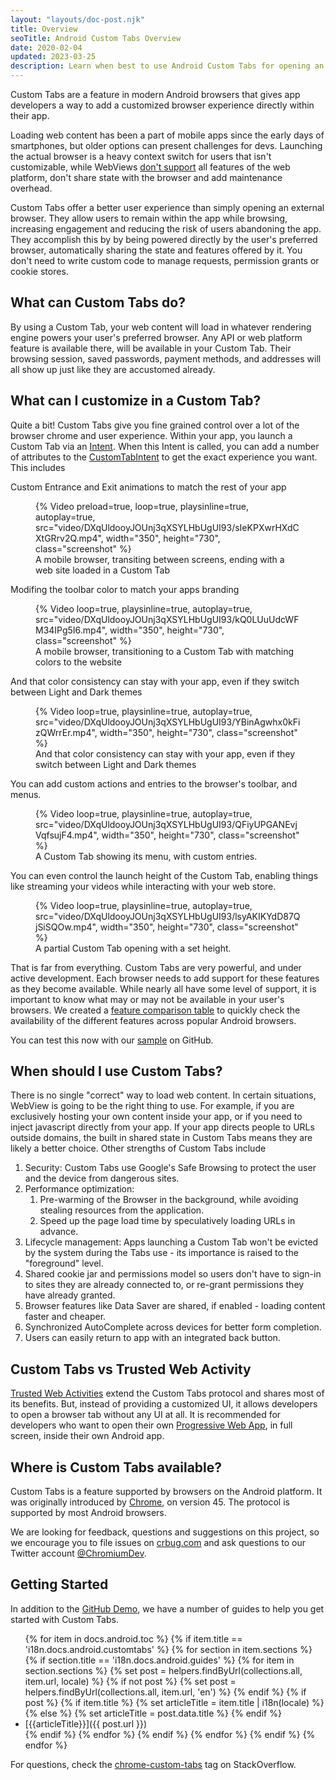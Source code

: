 ```yaml
---
layout: "layouts/doc-post.njk"
title: Overview
seoTitle: Android Custom Tabs Overview
date: 2020-02-04
updated: 2023-03-25
description: Learn when best to use Android Custom Tabs for opening an URL in your Android app.
---
```


Custom Tabs are a feature in modern Android browsers that gives app developers
a way to add a customized browser experience directly within their app.

Loading web content has been a part of mobile apps since the early days of
smartphones, but older options can present challenges for devs. Launching the
actual browser is a heavy context switch for users that isn't customizable,
while WebViews [don't support][6] all features of the web platform, don't share
state with the browser and add maintenance overhead.

Custom Tabs offer a better user experience than simply opening an external
browser. They allow users to remain within the app while browsing, increasing
engagement and reducing the risk of users abandoning the app. They accomplish
this by by being powered directly by the user's preferred browser, automatically
sharing the state and features offered by it. You don't need to write custom
code to manage requests, permission grants or cookie stores.


## What can Custom Tabs do?

By using a Custom Tab, your web content will load in whatever rendering engine
powers your user's preferred browser. Any API or web platform feature is
available there, will be available in your Custom Tab. Their browsing session,
saved passwords, payment methods, and addresses will all show up just like they
are accustomed already.

## What can I customize in a Custom Tab?

Quite a bit! Custom Tabs give you fine grained control over a lot of the browser
chrome and user experience. Within your app, you launch a Custom Tab via an [Intent](7).
When this Intent is called, you can add a number of attributes to the
[CustomTabIntent](8) to get the exact experience you want. This includes

Custom Entrance and Exit animations to match the rest of your app

<figure>
{% Video preload=true, loop=true, playsinline=true, autoplay=true, src="video/DXqUldooyJOUnj3qXSYLHbUgUI93/sIeKPXwrHXdCXtGRrv2Q.mp4", width="350", height="730", class="screenshot" %}
  <figcaption>A mobile browser, transiting between screens, ending with a web site loaded in a Custom Tab</figcaption>
</figure>

Modifing the toolbar color to match your apps branding

<figure>
{% Video loop=true, playsinline=true, autoplay=true, src="video/DXqUldooyJOUnj3qXSYLHbUgUI93/kQ0LUuUdcWFM34IPg5I6.mp4", width="350", height="730", class="screenshot"  %}
  <figcaption>A mobile browser, transitioning to a Custom Tab with matching colors to the website</figcaption>
</figure>

And that color consistency can stay with your app, even if they switch between Light and Dark themes

<figure>
{% Video loop=true, playsinline=true, autoplay=true, src="video/DXqUldooyJOUnj3qXSYLHbUgUI93/YBinAgwhx0kFizQWrrEr.mp4", width="350", height="730", class="screenshot"  %}
  <figcaption>And that color consistency can stay with your app, even if they switch between Light and Dark themes</figcaption>
</figure>

You can add custom actions and entries to the browser's toolbar, and menus.

<figure>
{% Video loop=true, playsinline=true, autoplay=true, src="video/DXqUldooyJOUnj3qXSYLHbUgUI93/QFiyUPGANEvjVqfsujF4.mp4", width="350", height="730", class="screenshot"  %}
  <figcaption>A Custom Tab showing its menu, with custom entries.</figcaption>
</figure>

You can even control the launch height of the Custom Tab, enabling things like
streaming your videos while interacting with your web store.

<figure>
{% Video loop=true, playsinline=true, autoplay=true, src="video/DXqUldooyJOUnj3qXSYLHbUgUI93/lsyAKIKYdD87QjSiSQOw.mp4", width="350", height="730", class="screenshot"  %}
  <figcaption>A partial Custom Tab opening with a set height.</figcaption>
</figure>

That is far from everything. Custom Tabs are very powerful, and under active development. Each browser needs to add support for these features as they become available. While nearly all have some level of support, it is important to know what may or may not be available in your user's browsers. We created a [feature comparison table](/docs/android/custom-tabs/browser-support) to quickly check the availability of the different features across popular Android browsers.

You can test this now with our [sample][1] on GitHub.

## When should I use Custom Tabs?

There is no single "correct" way to load web content. In certain situations,
WebView is going to be the right thing to use. For example, if you are
exclusively hosting your own content inside your app, or if you need to inject
javascript directly from your app. If your app directs people to URLs outside
domains, the built in shared state in Custom Tabs means they are likely a
better choice. Other strengths of Custom Tabs include

1. Security: Custom Tabs use Google's Safe Browsing to protect the user and the
device from dangerous sites.
1. Performance optimization:
	1. Pre-warming of the Browser in the background, while avoiding stealing
	resources from the application.
	1. Speed up the page load time by speculatively loading URLs in advance.
1. Lifecycle management: Apps launching a Custom Tab won't be evicted by the
	system during the Tabs use - its importance is raised to the "foreground" level.
1. Shared cookie jar and permissions model so users don't have to sign-in to sites
	they are already connected to, or re-grant permissions they have already
	granted.
1. Browser features like Data Saver are shared, if enabled - loading content faster and cheaper.
1. Synchronized AutoComplete across devices for better form completion.
1. Users can easily return to app with an integrated back button.

## Custom Tabs vs Trusted Web Activity

[Trusted Web Activities][9] extend the Custom Tabs protocol and shares most of its benefits.
But, instead of providing a customized UI, it allows developers to open a browser tab without
any UI at all. It is recommended for developers who want to open their own
[Progressive Web App][10], in full screen, inside their own Android app.

## Where is Custom Tabs available?

Custom Tabs is a feature supported by browsers on the Android platform. It was originally
introduced by [Chrome][2], on version 45. The protocol is supported by most Android
browsers.

We are looking for feedback, questions and suggestions on this project, so we encourage you to file
issues on [crbug.com][3] and ask questions to our Twitter account
[@ChromiumDev][4].

## Getting Started

In addition to the [GitHub Demo][1], we have a number of guides to help you get started with Custom Tabs.


<ul>
{% for item in docs.android.toc %}
    {% if item.title == 'i18n.docs.android.customtabs' %}
        {% for section in item.sections %}
            {% if section.title == 'i18n.docs.android.guides' %}
              {% for item in section.sections %}
                  {% set post = helpers.findByUrl(collections.all, item.url, locale) %}
                  {% if not post %}
                    {% set post = helpers.findByUrl(collections.all, item.url, 'en') %}
                  {% endif %}
                  {% if post %}
                    {% if item.title %}
                      {% set articleTitle = item.title | i18n(locale) %}
                    {% else %}
                       {% set articleTitle = post.data.title %}
                    {% endif %}
                     <li>[{{articleTitle}}]({{ post.url }})</li>
                  {% endif %}
              {% endfor %}
            {% endif %}
        {% endfor %}
    {% endif %}
{% endfor %}
</ul>

For questions, check the [chrome-custom-tabs][5] tag on StackOverflow.

[1]: https://github.com/GoogleChrome/android-browser-helper/tree/master/demos/custom-tabs-example-app
[2]: https://play.google.com/store/apps/details?id=com.chrome
[3]: https://crbug.com
[4]: https://twitter.com/ChromiumDev
[5]: https://stackoverflow.com/questions/tagged/chrome-custom-tabs
[6]: https://research.google/pubs/pub46739/
[7]: https://developer.android.com/guide/components/intents-filters
[8]: https://developer.android.com/reference/androidx/browser/customtabs/CustomTabsIntent
[9]: /docs/android/trusted-web-activity/
[10]: https://web.dev/progressive-web-apps/
[11]: /docs/android/custom-tabs/integration-guide/
